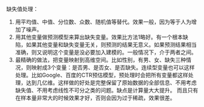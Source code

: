 缺失值处理：
1. 用平均值、中值、分位数、众数、随机值等替代。效果一般，因为等于人为增加了噪声。
2. 用其他变量做预测模型来算出缺失变量。效果比方法1略好。有一个根本缺陷，如果其他变量和缺失变量无关，则预测的结果无意义。如果预测结果相当准确，则又说明这个变量是没必要加入建模的。一般情况下，介于两者之间。
3. 最精确的做法，把变量映射到高维空间。比如性别，有男、女、缺失三种情况，则映射成3个变量：是否男、是否女、是否缺失。连续型变量也可以这样处理。比如Google、百度的CTR预估模型，预处理时会把所有变量都这样处理，达到几亿维。这样做的好处是完整保留了原始数据的全部信息、不用考虑缺失值、不用考虑线性不可分之类的问题。缺点是计算量大大提升。 而且只有在样本量非常大的时候效果才好，否则会因为过于稀疏，效果很差。